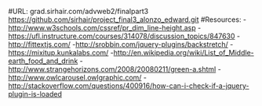 #URL: grad.sirhair.com/advweb2/finalpart3
https://github.com/sirhair/project_final3_alonzo_edward.git
#Resources:
-http://www.w3schools.com/cssref/pr_dim_line-height.asp
-https://ufl.instructure.com/courses/314078/discussion_topics/847630
-http://fittextjs.com/
-http://srobbin.com/jquery-plugins/backstretch/
-https://mixitup.kunkalabs.com/
-http://en.wikipedia.org/wiki/List_of_Middle-earth_food_and_drink 
-http://www.strangehorizons.com/2008/20080211/green-a.shtml
-http://www.owlcarousel.owlgraphic.com/
-http://stackoverflow.com/questions/400916/how-can-i-check-if-a-jquery-plugin-is-loaded
